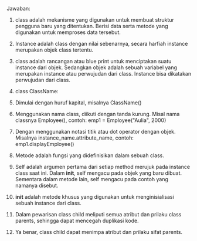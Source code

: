 Jawaban:
1) class adalah mekanisme yang digunakan untuk membuat struktur pengguna baru yang ditentukan. Berisi data serta metode yang digunakan untuk memproses data tersebut.

2) Instance adalah class dengan nilai sebenarnya, secara harfiah instance merupakan objek class tertentu.

3) class adalah rancangan atau blue print untuk menciptakan suatu instance dari objek. Sedangkan objek adalah sebuah variabel yang merupakan instance atau perwujudan dari class. Instance bisa dikatakan perwujudan dari class.

4) class ClassName:

5) Dimulai dengan huruf kapital, misalnya ClassName()

6) Menggunakan nama class, diikuti dengan tanda kurung.
Misal nama classnya Employee(), contoh: emp1 = Employee("Aulia", 2000)

7) Dengan menggunakan notasi titik atau dot operator dengan objek.
Misalnya instance_name.attribute_name, contoh: emp1.displayEmployee()

8) Metode adalah fungsi yang didefinisikan dalam sebuah class.

9) Self adalah argumen pertama dari setiap method merujuk pada instance class saat ini. Dalam __init__, self mengacu pada objek yang baru dibuat. Sementara dalam metode lain, self mengacu pada contoh yang namanya disebut. 

10) __init__ adalah metode khusus yang digunakan untuk menginisialisasi sebuah instance dari class.

11) Dalam pewarisan class child meliputi semua atribut dan prilaku class parents, sehingga dapat mencegah duplikasi kode.

12) Ya benar, class child dapat menimpa atribut dan prilaku sifat parents.